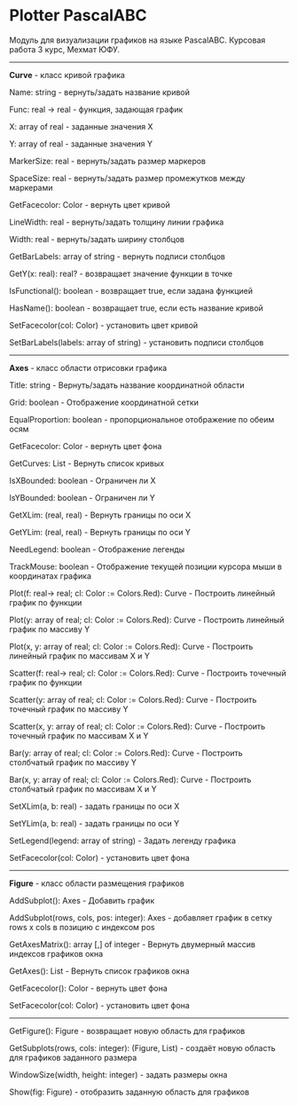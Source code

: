 # Plotter PascalABC
Модуль для визуализации графиков на языке PascalABC.
Курсовая работа 3 курс, Мехмат ЮФУ.

***

**Curve** - класс кривой графика


Name: string - вернуть/задать название кривой

Func: real -> real - функция, задающая график

X: array of real - заданные значения X

Y: array of real - заданные значения Y

MarkerSize: real - вернуть/задать размер маркеров

SpaceSize: real - вернуть/задать размер промежутков между маркерами

GetFacecolor: Color - вернуть цвет кривой

LineWidth: real - вернуть/задать толщину линии графика

Width: real - вернуть/задать ширину столбцов

GetBarLabels: array of string - вернуть подписи столбцов


GetY(x: real): real? - возвращает значение функции в точке

IsFunctional(): boolean - возвращает true, если задана функцией

HasName(): boolean - возвращает true, если есть название кривой


SetFacecolor(col: Color) - установить цвет кривой

SetBarLabels(labels: array of string) - установить подписи столбцов

***

**Axes** - класс области отрисовки графика


Title: string - Вернуть/задать название координатной области

Grid: boolean - Отображение координатной сетки

EqualProportion: boolean - пропорциональное отображение по обеим осям

GetFacecolor: Color - вернуть цвет фона

GetCurves: List<Curve> - Вернуть список кривых

IsXBounded: boolean - Ограничен ли X

IsYBounded: boolean - Ограничен ли Y

GetXLim: (real, real) - Вернуть границы по оси Х

GetYLim: (real, real) - Вернуть границы по оси Y

NeedLegend: boolean - Отображение легенды

TrackMouse: boolean - Отображение текущей позиции курсора мыши в координатах графика


Plot(f: real-> real; cl: Color := Colors.Red): Curve - Построить линейный график по функции

Plot(y: array of real; cl: Color := Colors.Red): Curve - Построить линейный график по массиву Y

Plot(x, y: array of real; cl: Color := Colors.Red): Curve - Построить линейный график по массивам X и Y

Scatter(f: real-> real; cl: Color := Colors.Red): Curve - Построить точечный график по функции

Scatter(y: array of real; cl: Color := Colors.Red): Curve - Построить точечный график по массиву Y

Scatter(x, y: array of real; cl: Color := Colors.Red): Curve - Построить точечный график по массивам X и Y

Bar(y: array of real; cl: Color := Colors.Red): Curve - Построить столбчатый график по массиву Y

Bar(x, y: array of real; cl: Color := Colors.Red): Curve - Построить столбчатый график по массивам X и Y


SetXLim(a, b: real) - задать границы по оси X

SetYLim(a, b: real) - задать границы по оси Y

SetLegend(legend: array of string) - Задать легенду графика

SetFacecolor(col: Color) - установить цвет фона

***
  
**Figure** - класс области размещения графиков


AddSubplot(): Axes - Добавить график

AddSubplot(rows, cols, pos: integer): Axes - добавляет график в сетку rows x cols в позицию с индексом pos

GetAxesMatrix(): array [,] of integer - Вернуть двумерный массив индексов графиков окна

GetAxes(): List<Axes> - Вернуть список графиков окна

GetFacecolor(): Color - вернуть цвет фона

SetFacecolor(col: Color) - установить цвет фона


***


GetFigure(): Figure - возвращает новую область для графиков

GetSubplots(rows, cols: integer): (Figure, List<Axes>) - создаёт новую область для графиков заданного размера
  
WindowSize(width, height: integer) - задать размеры окна

Show(fig: Figure) - отобразить заданную область для графиков
